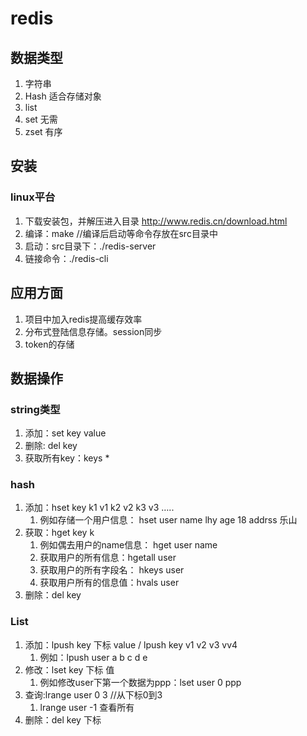 # redis

## 数据类型

1. 字符串
2. Hash   适合存储对象
3. list 
4. set  无需
5. zset 有序

## 安装

### linux平台

1. 下载安装包，并解压进入目录 http://www.redis.cn/download.html
2. 编译：make   //编译后启动等命令存放在src目录中
3. 启动：src目录下：./redis-server
4. 链接命令：./redis-cli

## 应用方面

1. 项目中加入redis提高缓存效率
2. 分布式登陆信息存储。session同步
3. token的存储

## 数据操作

### string类型

1. 添加：set key value
2. 删除: del key
3. 获取所有key：keys *

### hash

1. 添加：hset key  k1 v1 k2 v2 k3 v3 …..
   1. 例如存储一个用户信息： hset user name lhy age 18 addrss 乐山
2. 获取：hget key k
   1. 例如偶去用户的name信息： hget user name
   2. 获取用户的所有信息：hgetall user
   3. 获取用户的所有字段名： hkeys user
   4.  获取用户所有的信息值：hvals user
3. 删除：del key

### List

1. 添加：lpush key  下标 value  /   lpush key  v1 v2 v3 vv4
   1. 例如：lpush user a b c d e
2. 修改：lset key 下标 值
   1. 例如修改user下第一个数据为ppp：lset user 0 ppp
3. 查询:lrange user 0 3  //从下标0到3
   1. lrange user -1 查看所有
4. 删除：del key 下标